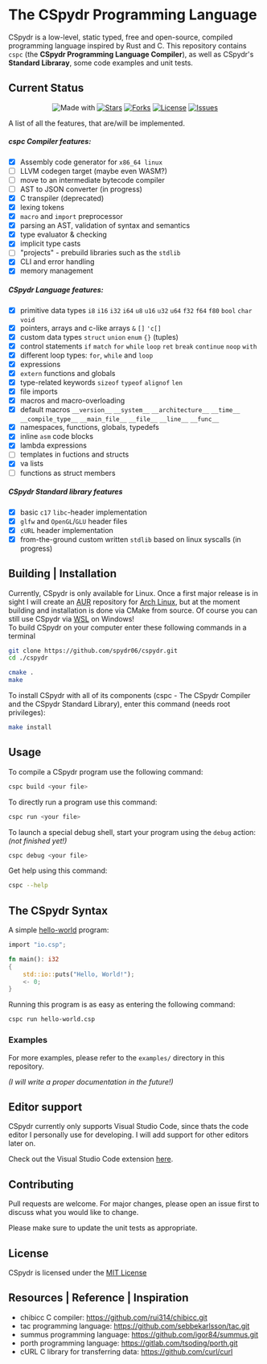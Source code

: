 # The CSpydr Programming Language

CSpydr is a low-level, static typed, free and open-source, compiled programming language inspired by Rust and C. This repository contains `cspc` (the **CSpydr Programming Language Compiler**), as well as CSpydr's **Standard Libraray**, some code examples and unit tests. 

## Current Status

<div align="center">

![Made with](https://img.shields.io/badge/made%20with-C-123456?style=for-the-badge)
[![Stars](https://img.shields.io/github/stars/spydr06/cspydr?style=for-the-badge)](https://github.com/Spydr06/CSpydr/stargazers)
[![Forks](https://img.shields.io/github/forks/spydr06/cspydr?style=for-the-badge)](https://github.com/Spydr06/CSpydr/network/members)
[![License](https://img.shields.io/github/license/spydr06/cspydr?style=for-the-badge)](https://github.com/Spydr06/CSpydr/blob/main/LICENSE)
[![Issues](https://img.shields.io/github/issues/spydr06/cspydr?style=for-the-badge)](https://github.com/Spydr06/CSpydr/issues)

</div>

A list of all the features, that are/will be implemented.

##### cspc Compiler features:
- [x] Assembly code generator for `x86_64 linux`
- [ ] LLVM codegen target (maybe even WASM?)
- [ ] move to an intermediate bytecode compiler
- [ ] AST to JSON converter (in progress)
- [x] C transpiler (deprecated)
- [x] lexing tokens
- [x] `macro` and `import` preprocessor
- [x] parsing an AST, validation of syntax and semantics
- [x] type evaluator & checking
- [x] implicit type casts
- [ ] "projects" - prebuild libraries such as the `stdlib`
- [x] CLI and error handling
- [x] memory management

##### CSpydr Language features:
- [x] primitive data types `i8` `i16` `i32` `i64` `u8` `u16` `u32` `u64` `f32` `f64` `f80` `bool` `char` `void`
- [x] pointers, arrays and c-like arrays `&` `[]` `'c[]`
- [x] custom data types `struct` `union` `enum` `{}` (tuples)
- [x] control statements `if` `match` `for` `while` `loop` `ret` `break` `continue` `noop` `with`
- [x] different loop types: `for`, `while` and `loop`
- [x] expressions
- [x] `extern` functions and globals
- [x] type-related keywords `sizeof` `typeof` `alignof` `len`
- [x] file imports
- [x] macros and macro-overloading
- [x] default macros `__version__` `__system__` `__architecture__` `__time__` `__compile_type__` `__main_file__` `__file__` `__line__` `__func__` 
- [x] namespaces, functions, globals, typedefs
- [x] inline `asm` code blocks
- [x] lambda expressions
- [ ] templates in fuctions and structs
- [x] va lists
- [ ] functions as struct members

##### CSpydr Standard library features
- [x] basic `c17` `libc`-header implementation
- [x] `glfw` and `OpenGL`/`GLU` header files 
- [x] `cURL` header implementation 
- [x] from-the-ground custom written `stdlib` based on linux syscalls (in progress)

## Building | Installation

Currently, CSpydr is only available for Linux. Once a first major release is in sight I will create an [AUR](https://aur.archlinux.org/) repository for [Arch Linux](https://archlinux.org/), but at the moment building and installation is done via CMake from source. Of course you can still use CSpydr via [WSL](https://docs.microsoft.com/en-us/windows/wsl/) on Windows!
<br/>
To build CSpydr on your computer enter these following commands in a terminal

```bash
git clone https://github.com/spydr06/cspydr.git
cd ./cspydr
```
```bash
cmake .
make
```

To install CSpydr with all of its components (cspc - The CSpydr Compiler and the CSpydr Standard Library), enter this command (needs root privileges):
```bash
make install
```

## Usage

To compile a CSpydr program use the following command:
```bash
cspc build <your file>
```
To directly run a program use this command:
```bash
cspc run <your file>
```
To launch a special debug shell, start your program using the `debug` action:
<br/>
*(not finished yet!)*
```bash
cspc debug <your file>
```

Get help using this command:
```bash
cspc --help
```

## The CSpydr Syntax

A simple [hello-world](https://github.com/Spydr06/CSpydr/blob/main/examples/traditional/helloworld.csp) program:

```rust
import "io.csp";

fn main(): i32
{
    std::io::puts("Hello, World!");
    <- 0;
}
```

Running this program is as easy as entering the following command:
```bash
cspc run hello-world.csp
```

### Examples

For more examples, please refer to the `examples/` directory in this repository.

*(I will write a proper documentation in the future!)*

## Editor support

CSpydr currently only supports Visual Studio Code, since thats the code editor I personally use for developing. I will add support for other editors later on.

Check out the Visual Studio Code extension [here](https://github.com/spydr06/cspydr-vscode-extension).

## Contributing
Pull requests are welcome. For major changes, please open an issue first to discuss what you would like to change.

Please make sure to update the unit tests as appropriate.

## License
CSpydr is licensed under the [MIT License](https://mit-license.org/)

## Resources | Reference | Inspiration

- chibicc C compiler: https://github.com/rui314/chibicc.git
- tac programming language: https://github.com/sebbekarlsson/tac.git
- summus programming language: https://github.com/igor84/summus.git
- porth programming language: https://gitlab.com/tsoding/porth.git
- cURL C library for transferring data: https://github.com/curl/curl